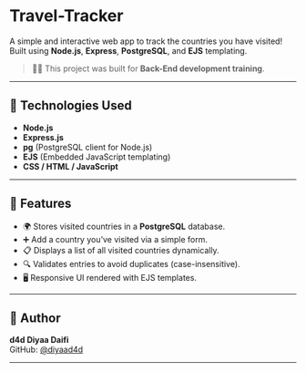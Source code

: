 # Travel-Tracker

A simple and interactive web app to track the countries you have visited!  
Built using **Node.js**, **Express**, **PostgreSQL**, and **EJS** templating.  

> 🏋️‍♂️ This project was built for **Back-End development training**.

---

## 🧰 Technologies Used

- **Node.js**  
- **Express.js**  
- **pg** (PostgreSQL client for Node.js)  
- **EJS** (Embedded JavaScript templating)  
- **CSS / HTML / JavaScript**  

---

## 🌟 Features

- 🌍 Stores visited countries in a **PostgreSQL** database.  
- ➕ Add a country you’ve visited via a simple form.  
- 📋 Displays a list of all visited countries dynamically.  
- 🔍 Validates entries to avoid duplicates (case-insensitive).  
- 🖥️ Responsive UI rendered with EJS templates.  

---

## 🙋 Author

**d4d Diyaa Daifi**  
GitHub: [@diyaad4d](https://github.com/diyaad4d)  

---
